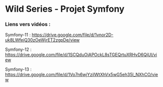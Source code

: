 # Wild Series - Projet Symfony

### Liens vers vidéos :

Symfony-11 : https://drive.google.com/file/d/1vnor2D-uk8LWfejQ30zOeWjrET2zgpDe/view

Symfony-12 : https://drive.google.com/file/d/1SCQduOiAPOckL8sTGEQrtuXRHvD6QjUl/view

Symfony-13 : https://drive.google.com/file/d/1Vo7n6wjYzilWtXhVx5wG5eh35l_NXhCO/view